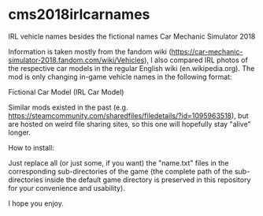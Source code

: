 # cms2018irlcarnames
IRL vehicle names besides the fictional names Car Mechanic Simulator 2018

Information is taken mostly from the fandom wiki (https://car-mechanic-simulator-2018.fandom.com/wiki/Vehicles), I also compared IRL photos of the respective car models in the regular English wiki (en.wikipedia.org). The mod is only changing in-game vehicle names in the following format:

Fictional Car Model (IRL Car Model)

Similar mods existed in the past (e.g. https://steamcommunity.com/sharedfiles/filedetails/?id=1095963518), but are hosted on weird file sharing sites, so this one will hopefully stay "alive" longer.

How to install:

Just replace all (or just some, if you want) the "name.txt" files in the corresponding sub-directories of the game (the complete path of the sub-directories inside the default game directory is preserved in this repository for your convenience and usability).

I hope you enjoy.
